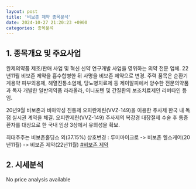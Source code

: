 ```yaml
---
layout: post
title: '비보존 제약 종목분석'
date: 2024-10-27 21:20:23 +0900
categories: 종목분석
---
```


## 1. 종목개요 및 주요사업

완제의약품 제조/판매 사업 및 혁신 신약 연구개발 사업을 영위하는 의약 전문 업체. 22년11월 비보존 제약을 흡수합병한 뒤 사명을 비보존 제약으로 변경. 주력 품목은 순환기계용약 피부외용제, 해열진통소염제, 당뇨병치료제 등 제이알피에서 양수한 전문의약품과 독자 개발한 일반의약품 라라올라, 이니포텐 및 간질환의 보조치료제인 리버타인 등임.

20년9월 비보존과 비마약성 진통제 오피란제린(VVZ-149)을 이용한 주사제 한국 내 독점 실시권 계약을 체결. 오피란제린(VVZ-149) 주사제의 복강경 대장절제 수술 후 통증 환자를 대상으로 한 국내 임상 3상에서 유의성을 확보.

최대주주는 비보존홀딩스 외(37.15%) 상호변경 : 루미마이크로 -> 비보존 헬스케어(20년11월) -> 비보존 제약(22년11월)
[#비보존 제약](#)

## 2. 시세분석

No price analysis available
